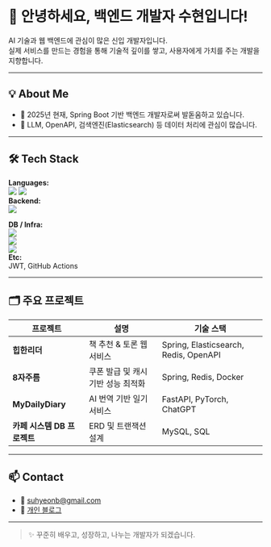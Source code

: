 # 👋 안녕하세요, 백엔드 개발자 수현입니다!

AI 기술과 웹 백엔드에 관심이 많은 신입 개발자입니다.  
실제 서비스를 만드는 경험을 통해 기술적 깊이를 쌓고, 사용자에게 가치를 주는 개발을 지향합니다.

---

## 💡 About Me

- 🔭 2025년 현재, Spring Boot 기반 백엔드 개발자로써 발돋움하고 있습니다.
- 🤖 LLM, OpenAPI, 검색엔진(Elasticsearch) 등 데이터 처리에 관심이 많습니다.

---

## 🛠 Tech Stack

**Languages:**  
<img src="https://img.shields.io/badge/Java-007396?style=flat-square&logo=OpenJDK&logoColor=white"/> 
<img src="https://img.shields.io/badge/Python-3776AB?style=flat-square&logo=Python&logoColor=white"/>  
**Backend:**  
<img src="https://img.shields.io/badge/SpringBoot-6DB33F?style=flat-square&logo=SpringBoot&logoColor=white"/>
  
**DB / Infra:**  
<img src="https://img.shields.io/badge/MySQL-4479A1?style=flat-square&logo=MySQL&logoColor=white"/>  
<img src="https://img.shields.io/badge/Redis-DC382D?style=flat-square&logo=Redis&logoColor=white"/>  
<img src="https://img.shields.io/badge/Docker-2496ED?style=flat-square&logo=Docker&logoColor=white"/>  
**Etc:**  
JWT, GitHub Actions

---

## 🗂 주요 프로젝트

| 프로젝트 | 설명 | 기술 스택 |
|----------|------|-----------|
| **힙한리더** | 책 추천 & 토론 웹서비스 | Spring, Elasticsearch, Redis, OpenAPI |
| **8자주름** | 쿠폰 발급 및 캐시 기반 성능 최적화 | Spring, Redis, Docker |
| **MyDailyDiary** | AI 번역 기반 일기 서비스 | FastAPI, PyTorch, ChatGPT | 
| **카페 시스템 DB 프로젝트** | ERD 및 트랜잭션 설계 | MySQL, SQL | 

---

## 📫 Contact

- 📧 suhyeonb@gmail.com
- 📝 [개인 블로그](https://velog.io/@siha_014/) 


---

> ✨ 꾸준히 배우고, 성장하고, 나누는 개발자가 되겠습니다.
